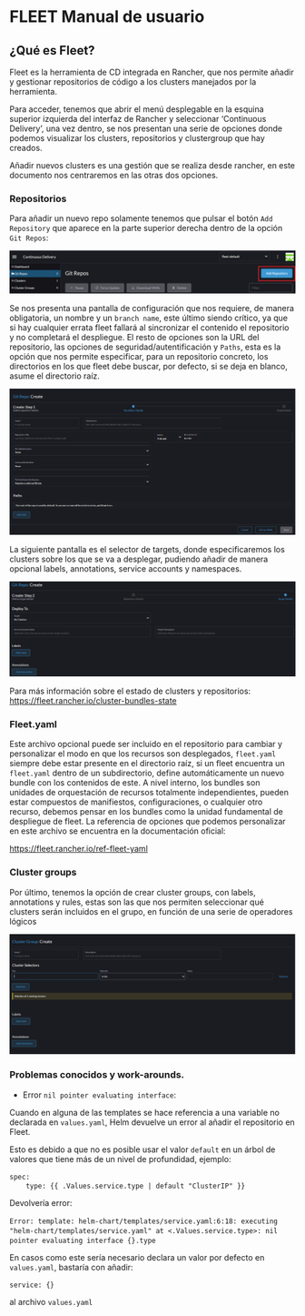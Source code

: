 # FLEET Manual de usuario
## ¿Qué es Fleet?
Fleet es la herramienta de CD integrada en Rancher,
que nos permite añadir y gestionar repositorios de
código a los clusters manejados por la herramienta.

Para acceder, tenemos que abrir el menú desplegable
en la esquina superior izquierda del interfaz de
Rancher y seleccionar ‘Continuous Delivery’,
una vez dentro, se nos presentan una serie de
opciones donde podemos visualizar los clusters,
repositorios y clustergroup que hay creados.

Añadir nuevos clusters es una gestión que se realiza
desde rancher, en este documento nos centraremos
en las otras dos opciones.

### Repositorios

Para añadir un nuevo repo solamente tenemos que pulsar el botón `Add Repository`
que aparece en la parte superior derecha dentro de la opción `Git Repos`:

![alt text][repos]

[repos]: https://github.com/cristian-vila/imgs/blob/main/2.png?raw=true "Git Repos"


Se nos presenta una pantalla de configuración que nos requiere, de manera
obligatoria, un nombre y un `branch name`, este último siendo crítico, ya que si hay
cualquier errata fleet fallará al sincronizar el contenido el repositorio y no completará
el despliegue. El resto de opciones son la URL del repositorio, las opciones de
seguridad/autentificación y `Paths`, esta es la opción que nos permite especificar,
para un repositorio concreto, los directorios en los que fleet debe buscar, por
defecto, si se deja en blanco, asume el directorio raíz.

![alt text][create]

[create]: https://github.com/cristian-vila/imgs/blob/main/3.png?raw=true "Create Repo"

La siguiente pantalla es el selector de targets, donde especificaremos los clusters
sobre los que se va a desplegar, pudiendo añadir de manera opcional labels,
annotations, service accounts y namespaces.

![alt text][create2]

[create2]: https://github.com/cristian-vila/imgs/blob/main/4.png?raw=true "Create Repo"

Para más información sobre el estado de clusters y repositorios:
https://fleet.rancher.io/cluster-bundles-state


### Fleet.yaml

Este archivo opcional puede ser incluido en el repositorio para cambiar y
personalizar el modo en que los recursos son desplegados, `fleet.yaml`
siempre debe estar presente en el directorio raíz, si un fleet encuentra un `fleet.yaml`
dentro de un subdirectorio, define automáticamente un nuevo bundle con los
contenidos de este.
A nivel interno, los bundles son unidades de orquestación de recursos totalmente
independientes, pueden estar compuestos de manifiestos, configuraciones, o
cualquier otro recurso, debemos pensar en los bundles como la unidad fundamental
de despliegue de fleet.
La referencia de opciones que podemos personalizar en este archivo se encuentra
en la documentación oficial:


https://fleet.rancher.io/ref-fleet-yaml
### Cluster groups

Por último, tenemos la opción de crear cluster groups, con labels, annotations y
rules, estas son las que nos permiten seleccionar qué clusters serán incluidos en el
grupo, en función de una serie de operadores lógicos

![alt text][cgroups]

[cgroups]: https://github.com/cristian-vila/imgs/blob/main/5.png?raw=true "Cluster Groups"

### Problemas conocidos y work-arounds.


- Error `nil pointer evaluating interface`:

Cuando en alguna de las templates se hace referencia a una variable no declarada en `values.yaml`, Helm devuelve un error al añadir el repositorio en Fleet.

Esto es debido a que no es posible usar el valor `default` en un árbol de valores que tiene más de un nivel de profundidad, ejemplo:

```
spec:
    type: {{ .Values.service.type | default "ClusterIP" }}
```

Devolvería error: 

`Error: template: helm-chart/templates/service.yaml:6:18: executing "helm-chart/templates/service.yaml" at <.Values.service.type>: nil pointer evaluating interface {}.type`

En casos como este sería necesario declara un valor por defecto en `values.yaml`, bastaría con añadir: 

```
service: {}
```

al archivo `values.yaml`










